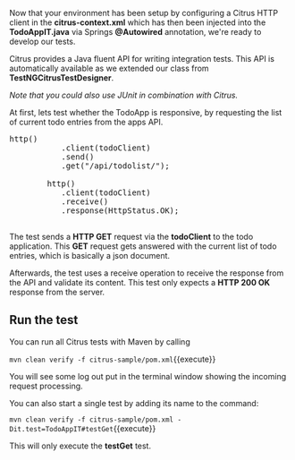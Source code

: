 Now that your environment has been setup by configuring a Citrus HTTP client in the **citrus-context.xml** which has
then been injected into the **TodoAppIT.java** via Springs **@Autowired** annotation, we're ready to develop our tests.

Citrus provides a Java fluent API for writing integration tests. This API is automatically available as we extended our
class from **TestNGCitrusTestDesigner**. 

_Note that you could also use JUnit in combination with Citrus._

At first, lets test whether the TodoApp is responsive, by requesting the list of current todo entries from the apps API. 
<pre class="file" data-filename="citrus-sample/src/test/java/org/citrus/samples/TodoAppIT.java" data-target="insert" data-marker="// TODO: implement testGet">
http()
           .client(todoClient)
           .send()
           .get("/api/todolist/");

        http()
           .client(todoClient)
           .receive()
           .response(HttpStatus.OK);

</pre>

The test sends a **HTTP GET** request via the **todoClient** to the todo application. This **GET** request gets answered
with the current list of todo entries, which is basically a json document.

Afterwards, the test uses a receive operation to receive the response from the API and validate its content. This test
only expects a **HTTP 200 OK** response from the server.

## Run the test

You can run all Citrus tests with Maven by calling
 
`mvn clean verify -f citrus-sample/pom.xml`{{execute}}

You will see some log out put in the terminal window showing the incoming request processing.

You can also start a single test by adding its name to the command:

`mvn clean verify -f citrus-sample/pom.xml -Dit.test=TodoAppIT#testGet`{{execute}}

This will only execute the **testGet** test.
